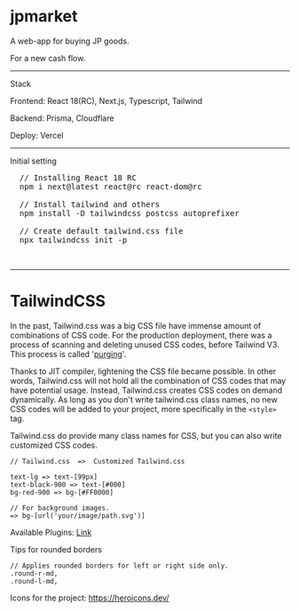 # jpmarket
A web-app for buying JP goods.

For a new cash flow.

<hr>

Stack

Frontend: React 18(RC), Next.js, Typescript, Tailwind

Backend: Prisma, Cloudflare

Deploy: Vercel

<hr>

Initial setting

<pre>
  // Installing React 18 RC
  npm i next@latest react@rc react-dom@rc

  // Install tailwind and others
  npm install -D tailwindcss postcss autoprefixer

  // Create default tailwind.css file
  npx tailwindcss init -p
</pre>

<br>

<hr>

# TailwindCSS

In the past, Tailwind.css was a big CSS file have immense amount of combinations of CSS code. For the production deployment, there was a process of scanning and deleting unused CSS codes, before Tailwind V3. This process is called '<a href="https://v2.tailwindcss.com/docs/optimizing-for-production">purging</a>'. 

Thanks to JIT compiler, lightening the CSS file became possible. In other words, Tailwind.css will not hold all the combination of CSS codes that may have potential usage. Instead, Tailwind.css creates CSS codes on demand dynamically. As long as you don't write tailwind.css class names, no new CSS codes will be added to your project, more specifically in the ```<style>``` tag.

Tailwind.css do provide many class names for CSS, but you can also write customized CSS codes.
```
// Tailwind.css  =>  Customized Tailwind.css

text-lg => text-[99px]
text-black-900 => text-[#000]
bg-red-900 => bg-[#FF0000]

// For background images.
=> bg-[url('your/image/path.svg')]
```

Available Plugins: <a href="https://tailwindcss.com/docs/plugins">Link</a>

Tips for rounded borders
```
// Applies rounded borders for left or right side only.
.round-r-md,
.round-l-md,
```

Icons for the project: <a href="https://heroicons.dev/">https://heroicons.dev/</a>
